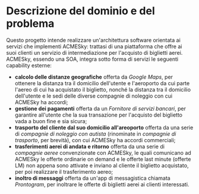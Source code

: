 # Descrizione del dominio e del problema
Questo progetto intende realizzare un'architettura software orientata ai servizi che implementi ACMESky: trattasi di una piattaforma che offre ai suoi clienti un servizio di intermediazione per l'acquisto di biglietti aerei.<br>
ACMESky, essendo una SOA, integra sotto forma di servizi le seguenti capability esterne:
- **calcolo delle distanze geografiche** offerta da *Google Maps*, per ottenere la distanza tra il domicilio dell'utente e l'aeroporto da cui parte l'aereo di cui ha acquistato il biglietto, nonché la distanza tra il domicilio dell'utente e le sedi delle diverse compagnie di noleggio con cui ACMESky ha accordi;
- **gestione dei pagamenti** offerta da un *Fornitore di servizi bancari*, per garantire all'utente che la sua transazione per l'acquisto del biglietto vada a buon fine e sia sicura;
- **trasporto del cliente dal suo domicilio all'areoporto** offerta da una serie di *compagnie di noleggio con autista* (rinominate in *compagnie di trasporto*, per brevità), con cui ACMESky ha accordi commerciali;
- **trasferimenti aerei di andata e ritorno** offerta da una serie di *compagnie aeree* convenzionate con ACMESky, le quali comunicano ad ACMESky le offerte ordinarie on demand e le offerte last minute (offerte LM) non appena sono attivate e inviano al cliente il biglietto acquistato, per poi realizzare il trasferimento aereo;
- **inoltro di messaggi** offerta da un'app di messagistica chiamata *Prontogram*, per inoltrare le offerte di biglietti aerei ai clienti interessati.
